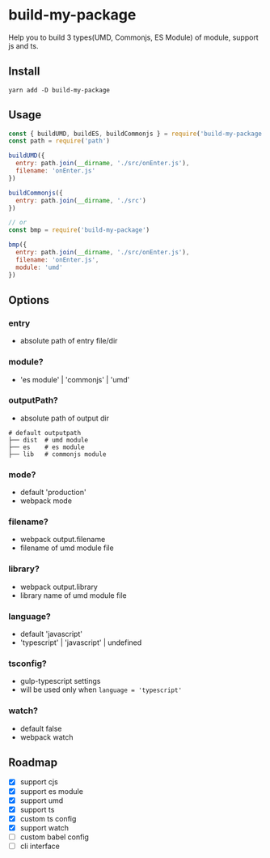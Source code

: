 # build-my-package

Help you to build 3 types(UMD, Commonjs, ES Module) of module, support js and ts.

## Install

```shell
yarn add -D build-my-package
```

## Usage

```javascript
const { buildUMD, buildES, buildCommonjs } = require('build-my-package')
const path = require('path')

buildUMD({
  entry: path.join(__dirname, './src/onEnter.js'),
  filename: 'onEnter.js'
})

buildCommonjs({
  entry: path.join(__dirname, './src')
})

// or
const bmp = require('build-my-package')

bmp({
  entry: path.join(__dirname, './src/onEnter.js'),
  filename: 'onEnter.js',
  module: 'umd'
})
```

## Options

### entry

- absolute path of entry file/dir

### module?

- 'es module' | 'commonjs' | 'umd'

### outputPath?

- absolute path of output dir

```shell
# default outputpath
├── dist  # umd module
├── es    # es module
├── lib   # commonjs module
```

### mode?

- default 'production'
- webpack mode

### filename?

- webpack output.filename
- filename of umd module file

### library?

- webpack output.library
- library name of umd module file

### language?

- default 'javascript'
- 'typescript' | 'javascript' | undefined

### tsconfig?

- gulp-typescript settings
- will be used only when `language = 'typescript'`

### watch?

- default false
- webpack watch

## Roadmap

- [x] support cjs
- [x] support es module
- [x] support umd
- [x] support ts
- [x] custom ts config
- [x] support watch
- [ ] custom babel config
- [ ] cli interface
